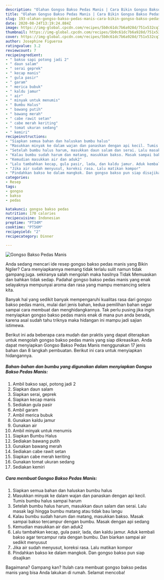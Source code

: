 ```yaml
---
description: "Olahan Gongso Bakso Pedas Manis | Cara Bikin Gongso Bakso Pedas Manis Yang Enak Dan Lezat"
title: "Olahan Gongso Bakso Pedas Manis | Cara Bikin Gongso Bakso Pedas Manis Yang Enak Dan Lezat"
slug: 193-olahan-gongso-bakso-pedas-manis-cara-bikin-gongso-bakso-pedas-manis-yang-enak-dan-lezat
date: 2020-08-24T13:19:24.884Z
image: https://img-global.cpcdn.com/recipes/5b0c61dc7b6a928d/751x532cq70/gongso-bakso-pedas-manis-foto-resep-utama.jpg
thumbnail: https://img-global.cpcdn.com/recipes/5b0c61dc7b6a928d/751x532cq70/gongso-bakso-pedas-manis-foto-resep-utama.jpg
cover: https://img-global.cpcdn.com/recipes/5b0c61dc7b6a928d/751x532cq70/gongso-bakso-pedas-manis-foto-resep-utama.jpg
author: Josephine Figueroa
ratingvalue: 3.2
reviewcount: 7
recipeingredient:
- " bakso sapi potong jadi 2"
- " daun salam"
- " serai geprek"
- " kecap manis"
- " gula pasir"
- " garam"
- " merica bubuk"
- " kaldu jamur"
- " air"
- " minyak untuk menumis"
- " Bumbu Halus"
- " bawang putih"
- " bawang merah"
- " cabe rawit setan"
- " cabe merah keriting"
- " tomat ukuran sedang"
- " kemiri"
recipeinstructions:
- "Siapkan semua bahan dan haluskan bumbu halus"
- "Masukkan minyak ke dalam wajan dan panaskan dengan api kecil. Tumis bumbu halus sampai harum"
- "Setelah bumbu halus harum, masukkan daun salam dan serai. Lalu masak lagi hingga bumbu matang atau tidak bau langu"
- "Kalau bumbu sudah harum dan matang, masukkan bakso. Masak sampai bakso tercampur dengan bumbu. Masak dengan api sedang"
- "Kemudian masukkan air dan aduk2"
- "Lalu tambahkan kecap, gula pasir, lada, dan kaldu jamur. Aduk kembali bakso agar tercampur rata dengan bumbu. Dan biarkan sampai air sedikit menyusut"
- "Jika air sudah menyusut, koreksi rasa. Lalu matikan kompor"
- "Pindahkan bakso ke dalam mangkok. Dan gongso bakso pun siap disajikan"
categories:
- Resep
tags:
- gongso
- bakso
- pedas

katakunci: gongso bakso pedas 
nutrition: 170 calories
recipecuisine: Indonesian
preptime: "PT34M"
cooktime: "PT56M"
recipeyield: "2"
recipecategory: Dinner

---
```



![Gongso Bakso Pedas Manis](https://img-global.cpcdn.com/recipes/5b0c61dc7b6a928d/751x532cq70/gongso-bakso-pedas-manis-foto-resep-utama.jpg)

Anda sedang mencari ide resep gongso bakso pedas manis yang Bikin Ngiler? Cara menyiapkannya memang tidak terlalu sulit namun tidak gampang juga. sekiranya salah mengolah maka hasilnya Tidak Memuaskan dan bahkan tidak sedap. Padahal gongso bakso pedas manis yang enak selayaknya mempunyai aroma dan rasa yang mampu memancing selera kita.



Banyak hal yang sedikit banyak mempengaruhi kualitas rasa dari gongso bakso pedas manis, mulai dari jenis bahan, kedua pemilihan bahan segar sampai cara membuat dan menghidangkannya. Tak perlu pusing jika ingin menyiapkan gongso bakso pedas manis enak di mana pun anda berada, karena asal sudah tahu triknya maka hidangan ini mampu jadi sajian istimewa.


Berikut ini ada beberapa cara mudah dan praktis yang dapat diterapkan untuk mengolah gongso bakso pedas manis yang siap dikreasikan. Anda dapat menyiapkan Gongso Bakso Pedas Manis menggunakan 17 jenis bahan dan 8 langkah pembuatan. Berikut ini cara untuk menyiapkan hidangannya.

<!--inarticleads1-->

##### Bahan-bahan dan bumbu yang digunakan dalam menyiapkan Gongso Bakso Pedas Manis:

1. Ambil  bakso sapi, potong jadi 2
1. Siapkan  daun salam
1. Siapkan  serai, geprek
1. Siapkan  kecap manis
1. Sediakan  gula pasir
1. Ambil  garam
1. Ambil  merica bubuk
1. Gunakan  kaldu jamur
1. Gunakan  air
1. Ambil  minyak untuk menumis
1. Siapkan  Bumbu Halus
1. Sediakan  bawang putih
1. Gunakan  bawang merah
1. Sediakan  cabe rawit setan
1. Siapkan  cabe merah keriting
1. Gunakan  tomat ukuran sedang
1. Sediakan  kemiri




<!--inarticleads2-->

##### Cara membuat Gongso Bakso Pedas Manis:

1. Siapkan semua bahan dan haluskan bumbu halus
1. Masukkan minyak ke dalam wajan dan panaskan dengan api kecil. Tumis bumbu halus sampai harum
1. Setelah bumbu halus harum, masukkan daun salam dan serai. Lalu masak lagi hingga bumbu matang atau tidak bau langu
1. Kalau bumbu sudah harum dan matang, masukkan bakso. Masak sampai bakso tercampur dengan bumbu. Masak dengan api sedang
1. Kemudian masukkan air dan aduk2
1. Lalu tambahkan kecap, gula pasir, lada, dan kaldu jamur. Aduk kembali bakso agar tercampur rata dengan bumbu. Dan biarkan sampai air sedikit menyusut
1. Jika air sudah menyusut, koreksi rasa. Lalu matikan kompor
1. Pindahkan bakso ke dalam mangkok. Dan gongso bakso pun siap disajikan




Bagaimana? Gampang kan? Itulah cara membuat gongso bakso pedas manis yang bisa Anda lakukan di rumah. Selamat mencoba!
